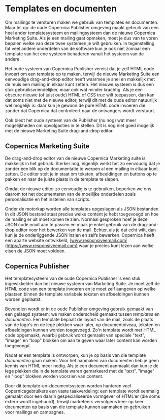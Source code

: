 # Templates en documenten

Om mailings te versturen maken we gebruik van templates en documenten. Maar
let op: de oude Copernica Publisher omgeving maakt gebruik van een heel
ander templatesysteem en mailingsysteem dan de nieuwe Copernica Marketing 
Suite. Als je een mailing gaat opmaken, moet je dus van te voren bepalen welke 
van deze twee systemen je wilt gebruiken. In tegenstelling tot veel andere 
onderdelen van de software kun je ook niet zomaar een template van het ene 
systeem benaderen vanuit het systeem van de andere.

Het oude systeem van Copernica Publisher vereist dat je zelf HTML code invoert
om een template op te maken, terwijl de nieuwe Marketing Suite een eenvoudige
drag-and-drop editor heeft waarmee je snel en makkelijk met de muis een mailing 
in elkaar kunt zetten. Het nieuwe systeem is dus een stuk gebruiksvriendelijker,
maar ook wat minder krachtig. Als je een obscure nieuwe (of juist oude) HTML of CSS 
truc wilt toepassen, dan kan dat soms niet met de nieuwe editor, terwijl dit 
met de oude editor natuurlijk wel mogelijk is: daar kun je gewoon de pure HTML 
code invoeren die zonder dat Copernica dat controleert naar de ontvangers
wordt verstuurt.

Ook biedt het oude systeem van de Publisher (nu nog) wat meer mogelijkheden 
om opvolgacties in te stellen. Dit is nog niet goed mogelijk met de nieuwe 
Marketing Suite drag-and-drop editor.


## Copernica Marketing Suite

De drag-and-drop editor van de nieuwe Copernica Marketing suite is 
makkelijk in het gebruik. Sterker nog, eigenlijk werkt het zo eenvoudig
dat je zonder een blik op de documentatie te werpen al een mailing in elkaar 
kunt zetten. De editor stelt je in staat om teksten, afbeeldingen en buttons 
op te pakken en naar de juiste plaats in de template te slepen.

Omdat de nieuwe editor zo eenvoudig is te gebruiken, beperken we ons daarom
tot het documenteren van de moeilijke onderdelen zoals personalisatie en
het instellen van scripts. 

Onder de motorkap worden alle templates opgeslagen als JSON bestanden. In dit
JSON bestand staat precies welke content je hebt toegevoegd en hoe de mailing
er uit moet komen te zien. Normaal gesproken hoef je deze JSON code 
nooit aan te passen en maak je enkel gebruik van de drag-and-drop editor
voor het bewerken van de mail. Echter, als je dat echt wilt, dan kun je de
onderliggende JSON inzien en zelfs bewerken. Copernica heeft een aparte 
website ontwikkeld, [www.responsiveemail.com](https://www.responsiveemail.com)
waar je precies kunt lezen aan welke eisen de JSON moet voldoen.


## Copernica Publisher

Het templatesysteem van de oude Copernica Publisher is een stuk ingewikkelder
dan het nieuwe systeem van Marketing Suite. Je moet zelf de HTML code van een
template invoeren en je moet zelf aangeven op welke plaatsen binnen de 
template variabele teksten en afbeeldingen kunnen worden geplaatst.

Bovendien wordt er in de oude Publisher omgeving gebruik gemaakt van een 
gelaagd systeem: we maken onderscheid gemaakt tussen *templates* en 
*documenten*. Een template bepaalt de layout van de mail, zoals de plaats van 
de logo's en de lege plekken waar later, op documentniveau, teksten en 
afbeeldingen kunnen worden toegevoegd. Zo'n template wordt met HTML code 
opgemaakt, waarbij gebruik wordt gemaakt van speciale "text", "image" en 
"loop" blokken om aan te geven waar later content kan worden toegevoegd.

Nadat er een template is ontworpen, kun je op basis van die template 
*documenten* gaan maken. Voor het aanmaken van documenten heb je geen kennis 
van HTML meer nodig. Als je een document aanmaakt dan kun je de lege plekken 
die in de template waren gemarkeerd met de "text", "image" en "loop" blokken
worden voorzien van content.

Door dit template-en-documentsysteen worden hanteren veel Copernicagebruikers
een vaste taakverdeling: een template wordt eenmalig gemaakt door een
daarin gespecialiseerde vormgever of HTML'er (die soms extern wordt ingehuurd),
terwijl marketeers vervolgens keer op keer documenten op basis van die 
template kunnen aanmaken en gebruiken voor mailings en campagnes.

